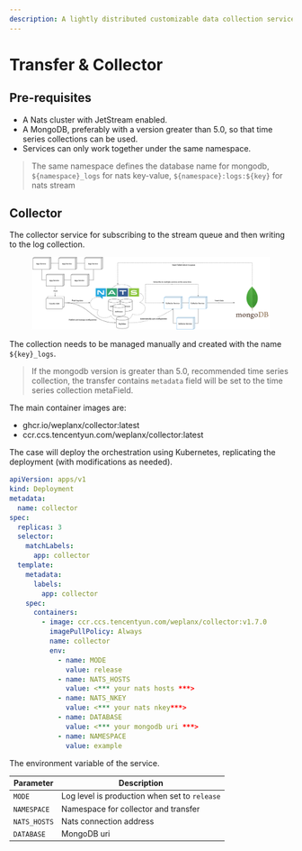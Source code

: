 ```yaml
---
description: A lightly distributed customizable data collection service
---
```


# Transfer & Collector

## Pre-requisites

* A Nats cluster with JetStream enabled.
* A MongoDB, preferably with a version greater than 5.0, so that time series collections can be used.
* Services can only work together under the same namespace.

> The same namespace defines the database name for mongodb, `${namespace}_logs` for nats key-value, `${namespace}:logs:${key}` for nats stream

## Collector

The collector service for subscribing to the stream queue and then writing to the log collection.

<figure><img src="../.gitbook/assets/Collector.png" alt=""><figcaption></figcaption></figure>

The collection needs to be managed manually and created with the name `${key}_logs`.

> If the mongodb version is greater than 5.0, recommended time series collection, the transfer contains `metadata` field will be set to the time series collection metaField.

The main container images are:

* ghcr.io/weplanx/collector:latest
* ccr.ccs.tencentyun.com/weplanx/collector:latest

The case will deploy the orchestration using Kubernetes, replicating the deployment (with modifications as needed).

```yaml
apiVersion: apps/v1
kind: Deployment
metadata:
  name: collector
spec:
  replicas: 3
  selector:
    matchLabels:
      app: collector
  template:
    metadata:
      labels:
        app: collector
    spec:
      containers:
        - image: ccr.ccs.tencentyun.com/weplanx/collector:v1.7.0
          imagePullPolicy: Always
          name: collector
          env:
            - name: MODE
              value: release
            - name: NATS_HOSTS
              value: <*** your nats hosts ***>
            - name: NATS_NKEY
              value: <*** your nats nkey***>
            - name: DATABASE
              value: <*** your mongodb uri ***>
            - name: NAMESPACE
              value: example
```

The environment variable of the service.

| Parameter    | Description                                   |
| ------------ | --------------------------------------------- |
| `MODE`       | Log level is production when set to `release` |
| `NAMESPACE`  | Namespace for collector and transfer          |
| `NATS_HOSTS` | Nats connection address                       |
| `DATABASE`   | MongoDB uri                                   |
